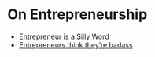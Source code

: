 # On Entrepreneurship

- [Entrepreneur is a Silly Word](http://unsolicited.consulting/article/entrepreneur-is-a-silly-word)
- [Entrepreneurs think they’re badass](http://ryancarson.com/post/101015286840/entrepreneurs-think-theyre-badass)
